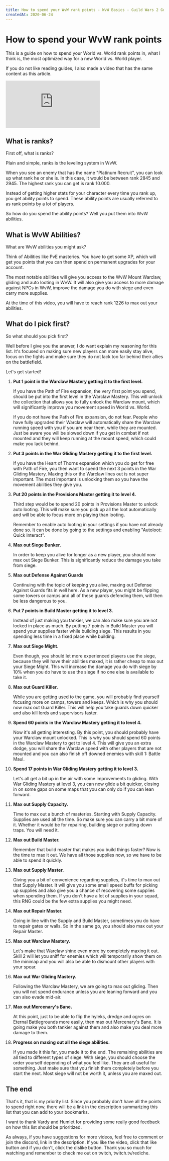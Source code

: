 ```yaml
---
title: How to spend your WvW rank points - WvW Basics - Guild Wars 2 Guide
createdAt: 2020-06-24
---
```


# How to spend your WvW rank points

This is a guide on how to spend your World vs. World rank points in, what I think is, the most optimized way for a new World vs. World player.

If you do not like reading guides, I also made a video that has the same content as this article.

<div class="aspect-ratio-16/9 relative">
  <iframe class="absolute inset-0 w-100 h-100" src="https://www.youtube.com/embed/ZDT5xT66slk" frameborder="0" allow="accelerometer; autoplay; encrypted-media; gyroscope; picture-in-picture" allowfullscreen></iframe>
</div>

## What is ranks? 

First off, what is ranks?

Plain and simple, ranks is the leveling system in WvW. 

When you see an enemy that has the name "Platinum Recruit", you can look up what rank he or she is. In this case, it would be between rank 2845 and 2945. The highest rank you can get is rank 10.000.

Instead of getting higher stats for your character every time you rank up, you get ability points to spend. These ability points are usually referred to as rank points by a lot of players.

So how do you spend the ability points? Well you put them into WvW abilities.

## What is WvW Abilities?

What are WvW abilities you might ask?

Think of Abilities like PvE masteries. You have to get some XP, which will get you points that you can then spend on permanent upgrades for your account. 

The most notable abilities will give you access to the WvW Mount Warclaw, gliding and auto looting in WvW. It will also give you access to more damage against NPCs in WvW, improve the damage you do with siege and even carry more supplies.

At the time of this video, you will have to reach rank 1226 to max out your abilities.

## What do I pick first?

So what should you pick first?

Well before I give you the answer, I do want explain my reasoning for this list. It's focused on making sure new players can more easily stay alive, focus on the fights and make sure they do not lack too far behind their allies on the battlefield. 

Let's get started!

1. **Put 1 point in the Warclaw Mastery getting it to the first level.**

    If you have the Path of Fire expansion, the very first point you spend, should be put into the first level in the Warclaw Mastery. This will unlock the collection that allows you to fully unlock the Warclaw mount, which will significantly improve you movement speed in World vs. World.

    If you do not have the Path of Fire expansion, do not fear. People who have fully upgraded their Warclaw will automatically share the Warclaw running speed with you if you are near them, while they are mounted. Just be aware you will be slowed down if you get in combat if not mounted and they will keep running at the mount speed, which could make you lack behind.

2. **Put 3 points in the War Gliding Mastery getting it to the first level.**

    If you have the Heart of Thorns expansion which you do get for free with Path of Fire, you then want to spend the next 3 points in the War Gliding Mastery. Maxing this or the Warclaw lines out is not super important. The most important is unlocking them so you have the movement abilities they give you.

3. **Put 20 points in the Provisions Master getting it to level 4.**

    Third step would be to spend 20 points in Provisions Master to unlock auto looting. This will make sure you pick up all the loot automatically and will be able to focus more on playing than looting.

    Remember to enable auto looting in your settings if you have not already done so. It can be done by going to the settings and enabling "Autoloot: Quick Interact".

4. **Max out Siege Bunker.**

    In order to keep you alive for longer as a new player, you should now max out Siege Bunker. This is significantly reduce the damage you take from siege.

5. **Max out Defense Against Guards**

    Continuing with the topic of keeping you alive, maxing out Defense Against Guards fits in well here. As a new player, you might be flipping some towers or camps and all of these guards defending them, will then be less dangerous to you.

6. **Put 7 points in Build Master getting it to level 3.**

    Instead of just making you tankier, we can also make sure you are not locked in place as much. By putting 7 points in Build Master you will spend your supplies faster while building siege. This results in you spending less time in a fixed place while building.

7. **Max out Siege Might.**

    Even though, you should let more experienced players use the siege, because they will have their abilities maxed, it is rather cheap to max out your Siege Might. This will increase the damage you do with siege by 10% when you do have to use the siege if no one else is available to take it.

8. **Max out Guard Killer.**

    While you are getting used to the game, you will probably find yourself focusing more on camps, towers and keeps. Which is why you should now max out Guard Killer. This will help you take guards down quicker and also kill lords and supervisors faster.

9. **Spend 60 points in the Warclaw Mastery getting it to level 4.**

    Now it's all getting interesting. By this point, you should probably have your Warclaw mount unlocked. This is why you should spend 60 points in the Warclaw Mastery to get to level 4. This will give you an extra dodge, you will share the Warclaw speed with other players that are not mounted and you can also finish off downed enemies with skill 1: Battle Maul.

10. **Spend 17 points in War Gliding Mastery getting it to level 3.**

    Let's all get a bit up in the air with some improvements to gliding. With War Gliding Mastery at level 3, you can now glide a bit quicker, closing in on some gaps on some maps that you can only do if you can lean forward.

11. **Max out Supply Capacity.**

    Time to max out a bunch of masteries. Starting with Supply Capacity. Supplies are used all the time. So make sure you can carry a bit more of it. Whether it would be for repairing, building siege or putting down traps. You will need it.

12. **Max out Build Master.**

    Remember that build master that makes you build things faster? Now is the time to max it out. We have all those supplies now, so we have to be able to spend it quickly.

13. **Max out Supply Master.**

    Giving you a bit of convenience regarding supplies, it's time to max out that Supply Master. It will give you some small speed buffs for picking up supplies and also give you a chance of recovering some supplies when spending them. If you don't have a lot of supplies in your squad, this RNG could be the few extra supplies you might need.

14. **Max out Repair Master.**

    Going in line with the Supply and Build Master, sometimes you do have to repair gates or walls. So in the same go, you should also max out your Repair Master.

15. **Max out Warclaw Mastery.**

    Let's make that Warclaw shine even more by completely maxing it out. Skill 2 will let you sniff for enemies which will temporarily show them on the minimap and you will also be able to dismount other players with your spear.

16. **Max out War Gliding Mastery.**

    Following the Warclaw Mastery, we are going to max out gliding. Then you will not spend endurance unless you are leaning forward and you can also evade mid-air.

17. **Max out Mercenary's Bane.**

    At this point, just to be able to flip the hyleks, dredge and ogres on Eternal Battlegrounds more easily, then max out Mercenary's Bane. It is going make you both tankier against them and also make you deal more damage to them.

18. **Progress on maxing out all the siege abilities.**

    If you made it this far, you made it to the end. The remaining abilities are all tied to different types of siege. With siege, you should choose the order yourself depending of what you feel like. They are all useful for something. Just make sure that you finish them completely before you start the next. Most siege will not be worth it, unless you are maxed out.

## The end

That's it, that is my priority list. Since you probably don't have all the points to spend right now, there will be a link in the description summarizing this list that you can add to your bookmarks.

I want to thank Vardy and Humlet for providing some really good feedback on how this list should be prioritized.

As always, if you have suggestions for more videos, feel free to comment or join the discord, link in the description. If you like the video, click that like button and if you don't, click the dislike button. Thank you so much for watching and remember to check me out on twitch, twitch.tv/rediche.